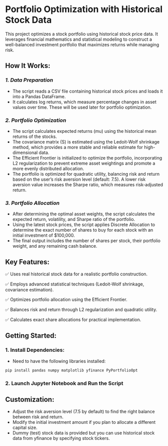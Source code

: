 # **Portfolio Optimization with Historical Stock Data**

This project optimizes a stock portfolio using historical stock price data. It leverages financial mathematics and statistical modeling to construct a well-balanced investment portfolio that maximizes returns while managing risk.

## How It Works:
### *1. Data Preparation*
- The script reads a CSV file containing historical stock prices and loads it into a Pandas DataFrame.
- It calculates log returns, which measure percentage changes in asset values over time. These will be used later for portfolio optimization.

### *2. Portfolio Optimization*
- The script calculates expected returns (mu) using the historical mean returns of the stocks.
- The covariance matrix (S) is estimated using the Ledoit-Wolf shrinkage method, which provides a more stable and reliable estimate for high-dimensional data.
- The Efficient Frontier is initialized to optimize the portfolio, incorporating L2 regularization to prevent extreme asset weightings and promote a more evenly distributed allocation.
- The portfolio is optimized for quadratic utility, balancing risk and return based on the user’s risk aversion level (default: 7.5). A lower risk aversion value increases the Sharpe ratio, which measures risk-adjusted return.

### *3. Portfolio Allocation*
- After determining the optimal asset weights, the script calculates the expected return, volatility, and Sharpe ratio of the portfolio.
- Using the latest stock prices, the script applies Discrete Allocation to determine the exact number of shares to buy for each stock with an initial investment of $100,000.
- The final output includes the number of shares per stock, their portfolio weight, and any remaining cash balance.

## Key Features:

✅ Uses real historical stock data for a realistic portfolio construction.

✅ Employs advanced statistical techniques (Ledoit-Wolf shrinkage, covariance estimation).

✅ Optimizes portfolio allocation using the Efficient Frontier.

✅ Balances risk and return through L2 regularization and quadratic utility.

✅ Calculates exact share allocations for practical implementation.

## Getting Started:

### 1. Install Dependencies:
- Need to have the following libraries installed:
```bash
pip install pandas numpy matplotlib yfinance PyPortfolioOpt
```

### 2. Launch Jupyter Notebook and Run the Script

## Customization:

- Adjust the risk aversion level (7.5 by default) to find the right balance between risk and return.
- Modify the initial investment amount if you plan to allocate a different capital size.
- Dummy (test) stock data is provided but you can use historical stock data from yfinance by specifying stock tickers.


